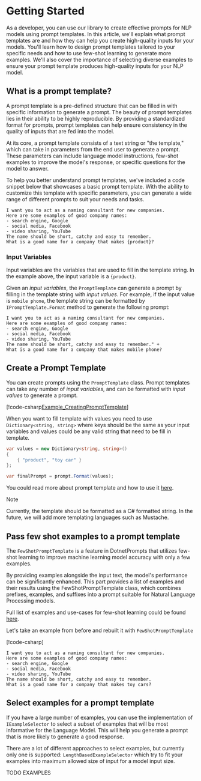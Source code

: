 # Getting Started

As a developer, you can use our library to create effective prompts for NLP models using prompt templates. 
In this article, we'll explain what prompt templates are and how they can help you create high-quality inputs for your models. 
You'll learn how to design prompt templates tailored to your specific needs and how to use few-shot learning to generate more examples. 
We'll also cover the importance of selecting diverse examples to ensure your prompt template produces high-quality inputs for your NLP model.

## What is a prompt template?

A prompt template is a pre-defined structure that can be filled in with specific information to generate a prompt. The beauty of prompt templates lies in their ability to be highly reproducible. 
By providing a standardized format for prompts, prompt templates can help ensure consistency in the quality of inputs that are fed into the model.

At its core, a prompt template consists of a text string or "the template," which can take in parameters from the end user to generate a prompt. These parameters can include language model instructions, few-shot examples to improve the model's response, or specific questions for the model to answer.

To help you better understand prompt templates, we've included a code snippet below that showcases a basic prompt template. With the ability to customize this template with specific parameters, you can generate a wide range of different prompts to suit your needs and tasks.

```text
I want you to act as a naming consultant for new companies.
Here are some examples of good company names:
- search engine, Google
- social media, Facebook
- video sharing, YouTube
The name should be short, catchy and easy to remember.
What is a good name for a company that makes {product}?
```

### Input Variables

Input variables are the variables that are used to fill in the template string. In the example above, the input variable is a `{product}`.

Given an _input variables_, the `PromptTemplate` can generate a prompt by filling in the template string with _input values_. 
For example, if the input value is `mobile phone`, the template string can be formatted by `IPromptTemplate.Format` method to generate the following prompt:

```text
I want you to act as a naming consultant for new companies.
Here are some examples of good company names:
- search engine, Google
- social media, Facebook
- video sharing, YouTube
The name should be short, catchy and easy to remember." +
What is a good name for a company that makes mobile phone?
```

## Create a Prompt Template

You can create prompts using the `PromptTemplate` class. Prompt templates can take any number of *input variables*, and can be formatted with *input values* to generate a prompt.

[!code-csharp[Example_CreatingPromptTemplate](../../../DotnetPrompt.Tests.Examples/Prompts/PromptTemplateExamples.cs#Example_CreatingPromptTemplate)]

When you want to fill template with values you need to use `Dictionary<string, string>` where keys should be the same as your input variables and values could be
any valid string that need to be fill in template.

```csharp
var values = new Dictionary<string, string>()
{
    { "product", "toy car" }
};

var finalPrompt = prompt.Format(values);
```

You could read more about prompt template and how to use it [here](./prompt_template.md).

> [!NOTE]
> Currently, the template should be formatted as a C# formatted string. In the future, we will add more templating languages such as Mustache.

## Pass few shot examples to a prompt template

The `FewShotPromptTemplate` is a feature in DotnetPrompts that utilizes few-shot learning to improve machine learning model 
accuracy with only a few examples. 

By providing examples alongside the input text, the model's performance can be significantly enhanced.
This part provides a list of examples and their results using the FewShotPromptTemplate class, 
which combines prefixes, examples, and suffixes into a prompt suitable for Natural Language Processing models.

Full list of examples and use-cases for few-shot learning could be found [here](./few_shots_example.md).

Let's take an example from before and rebuilt it with `FewShotPromptTemplate`

[!code-csharp[](../../../DotnetPrompt.Tests.Examples/Prompts/FewShotPromptTemplateExamples.cs#Example_FewShotPromptTemplate_Simple)]

```text
I want you to act as a naming consultant for new companies.
Here are some examples of good company names:
- search engine, Google
- social media, Facebook
- video sharing, YouTube
The name should be short, catchy and easy to remember.
What is a good name for a company that makes toy cars?
```

## Select examples for a prompt template

If you have a large number of examples, you can use the implementation of `IExampleSelector` to select a subset of examples that will be most informative for the Language Model. 
This will help you generate a prompt that is more likely to generate a good response.

There are a lot of different approaches to select examples, but currently only one is supported: `LengthBasedExampleSelector` which try to fit your examples into maximum allowed size of input 
for a model input size.

TODO EXAMPLES